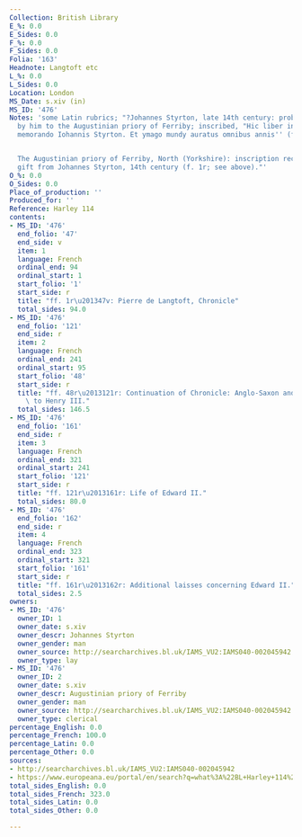 ```yaml
---
Collection: British Library
E_%: 0.0
E_Sides: 0.0
F_%: 0.0
F_Sides: 0.0
Folia: '163'
Headnote: Langtoft etc
L_%: 0.0
L_Sides: 0.0
Location: London
MS_Date: s.xiv (in)
MS_ID: '476'
Notes: 'some Latin rubrics; "?Johannes Styrton, late 14th century: probably given
  by him to the Augustinian priory of Ferriby; inscribed, "Hic liber in fereby maneat
  memorando Iohannis Styrton. Et ymago mundy auratus omnibus annis'' (f. 1r).


  The Augustinian priory of Ferriby, North (Yorkshire): inscription recording the
  gift from Johannes Styrton, 14th century (f. 1r; see above)."'
O_%: 0.0
O_Sides: 0.0
Place_of_production: ''
Produced_for: ''
Reference: Harley 114
contents:
- MS_ID: '476'
  end_folio: '47'
  end_side: v
  item: 1
  language: French
  ordinal_end: 94
  ordinal_start: 1
  start_folio: '1'
  start_side: r
  title: "ff. 1r\u201347v: Pierre de Langtoft, Chronicle"
  total_sides: 94.0
- MS_ID: '476'
  end_folio: '121'
  end_side: r
  item: 2
  language: French
  ordinal_end: 241
  ordinal_start: 95
  start_folio: '48'
  start_side: r
  title: "ff. 48r\u2013121r: Continuation of Chronicle: Anglo-Saxon and Norman Kings\
    \ to Henry III."
  total_sides: 146.5
- MS_ID: '476'
  end_folio: '161'
  end_side: r
  item: 3
  language: French
  ordinal_end: 321
  ordinal_start: 241
  start_folio: '121'
  start_side: r
  title: "ff. 121r\u2013161r: Life of Edward II."
  total_sides: 80.0
- MS_ID: '476'
  end_folio: '162'
  end_side: r
  item: 4
  language: French
  ordinal_end: 323
  ordinal_start: 321
  start_folio: '161'
  start_side: r
  title: "ff. 161r\u2013162r: Additional laisses concerning Edward II."
  total_sides: 2.5
owners:
- MS_ID: '476'
  owner_ID: 1
  owner_date: s.xiv
  owner_descr: Johannes Styrton
  owner_gender: man
  owner_source: http://searcharchives.bl.uk/IAMS_VU2:IAMS040-002045942
  owner_type: lay
- MS_ID: '476'
  owner_ID: 2
  owner_date: s.xiv
  owner_descr: Augustinian priory of Ferriby
  owner_gender: man
  owner_source: http://searcharchives.bl.uk/IAMS_VU2:IAMS040-002045942
  owner_type: clerical
percentage_English: 0.0
percentage_French: 100.0
percentage_Latin: 0.0
percentage_Other: 0.0
sources:
- http://searcharchives.bl.uk/IAMS_VU2:IAMS040-002045942
- https://www.europeana.eu/portal/en/search?q=what%3A%22BL+Harley+114%22&view=grid
total_sides_English: 0.0
total_sides_French: 323.0
total_sides_Latin: 0.0
total_sides_Other: 0.0

---
```

